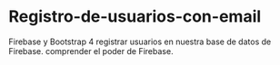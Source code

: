 # Registro-de-usuarios-con-email
Firebase y Bootstrap 4  registrar usuarios en nuestra base de datos de Firebase. comprender el poder de Firebase.
